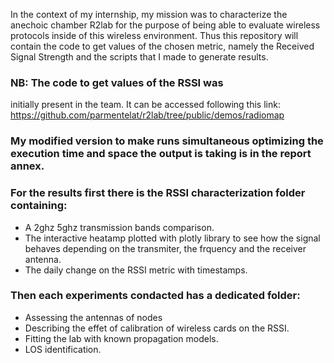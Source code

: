In the context of my internship, my mission was to characterize the anechoic chamber R2lab for the purpose of being able
to evaluate wireless protocols inside of this wireless environment. Thus this repository will contain the code to get values of 
the chosen metric, 
namely the Received Signal Strength and the scripts that I made to generate results.
### NB: The code to get values of the RSSI was
initially present in the team. It can be accessed following this link: https://github.com/parmentelat/r2lab/tree/public/demos/radiomap
### My modified version to make runs simultaneous optimizing the execution time and space the output is taking is in the report annex. 
### For the results first there is the RSSI characterization folder containing: 
* A 2ghz 5ghz transmission bands comparison.
* The interactive heatamp plotted with plotly library to see how the signal behaves depending on the transmiter, 
the frquency and the receiver antenna. 
* The daily change on the RSSI metric with timestamps. 
### Then each experiments condacted has a dedicated folder:
* Assessing the antennas of nodes 
* Describing the effet of calibration of wireless cards on the RSSI. 
* Fitting the lab with known propagation models.
* LOS identification. 
